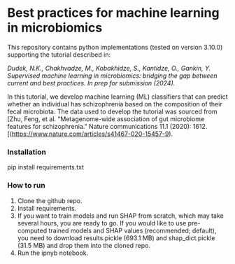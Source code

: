 # Best practices for machine learning in microbiomics

This repository contains python implementations (tested on version 3.10.0) supporting the tutorial described in:

_Dudek, N.K., Chakhvadze, M., Kobakhidze, S., Kantidze, O., Gankin, Y. Supervised machine learning in microbiomics: bridging the gap between current and best practices. In prep for submission (2024)._

In this tutorial, we develop machine learning (ML) classifiers that can predict whether an individual has schizophrenia based on the composition of their fecal microbiota. The data used to develop the tutorial was sourced from [Zhu, Feng, et al. "Metagenome-wide association of gut microbiome features for schizophrenia." Nature communications 11.1 (2020): 1612.[(https://www.nature.com/articles/s41467-020-15457-9).

### Installation

pip install requirements.txt

### How to run

1. Clone the github repo.
2. Install requirements.
3. If you want to train models and run SHAP from scratch, which may take several hours, you are ready to go. If you would like to use pre-computed trained models and SHAP values (recommended; default), you need to download results.pickle (693.1 MB) and shap_dict.pickle (31.5 MB) and drop them into the cloned repo.
4. Run the ipnyb notebook. 
